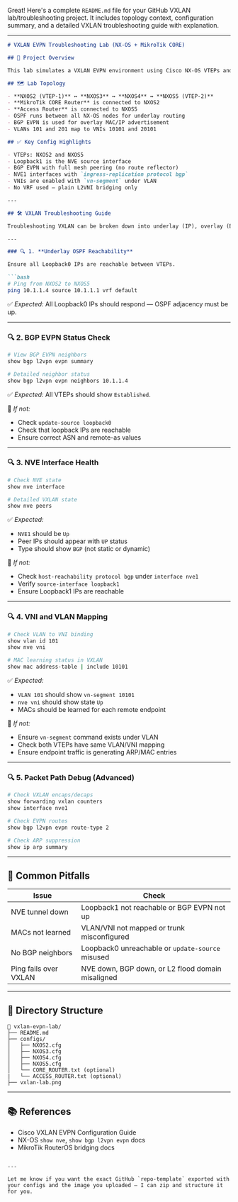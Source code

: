 Great! Here's a complete `README.md` file for your GitHub VXLAN lab/troubleshooting project. It includes topology context, configuration summary, and a detailed VXLAN troubleshooting guide with explanation.

---

````markdown
# VXLAN EVPN Troubleshooting Lab (NX-OS + MikroTik CORE)

## 🧠 Project Overview

This lab simulates a VXLAN EVPN environment using Cisco NX-OS VTEPs and MikroTik core routers. The goal is to validate L2 connectivity over VXLAN across distributed access points and understand how to troubleshoot common VXLAN issues.

## 🗺️ Lab Topology

- **NXOS2 (VTEP-1)** ↔ **NXOS3** ↔ **NXOS4** ↔ **NXOS5 (VTEP-2)**
- **MikroTik CORE Router** is connected to NXOS2
- **Access Router** is connected to NXOS5
- OSPF runs between all NX-OS nodes for underlay routing
- BGP EVPN is used for overlay MAC/IP advertisement
- VLANs 101 and 201 map to VNIs 10101 and 20101

## ✅ Key Config Highlights

- VTEPs: NXOS2 and NXOS5
- Loopback1 is the NVE source interface
- BGP EVPN with full mesh peering (no route reflector)
- NVE1 interfaces with `ingress-replication protocol bgp`
- VNIs are enabled with `vn-segment` under VLAN
- No VRF used — plain L2VNI bridging only

---

## 🛠️ VXLAN Troubleshooting Guide

Troubleshooting VXLAN can be broken down into underlay (IP), overlay (BGP EVPN), and data-plane checks.

---

### 🔍 1. **Underlay OSPF Reachability**

Ensure all Loopback0 IPs are reachable between VTEPs.

```bash
# Ping from NXOS2 to NXOS5
ping 10.1.1.4 source 10.1.1.1 vrf default
````

✅ *Expected:* All Loopback0 IPs should respond — OSPF adjacency must be up.

---

### 🔍 2. **BGP EVPN Status Check**

```bash
# View BGP EVPN neighbors
show bgp l2vpn evpn summary

# Detailed neighbor status
show bgp l2vpn evpn neighbors 10.1.1.4
```

✅ *Expected:* All VTEPs should show `Established`.

🛑 *If not:*

* Check `update-source loopback0`
* Check that loopback IPs are reachable
* Ensure correct ASN and remote-as values

---

### 🔍 3. **NVE Interface Health**

```bash
# Check NVE state
show nve interface

# Detailed VXLAN state
show nve peers
```

✅ *Expected:*

* `NVE1` should be `Up`
* Peer IPs should appear with `UP` status
* Type should show `BGP` (not static or dynamic)

🛑 *If not:*

* Check `host-reachability protocol bgp` under `interface nve1`
* Verify `source-interface loopback1`
* Ensure Loopback1 IPs are reachable

---

### 🔍 4. **VNI and VLAN Mapping**

```bash
# Check VLAN to VNI binding
show vlan id 101
show nve vni

# MAC learning status in VXLAN
show mac address-table | include 10101
```

✅ *Expected:*

* `VLAN 101` should show `vn-segment 10101`
* `nve vni` should show state `Up`
* MACs should be learned for each remote endpoint

🛑 *If not:*

* Ensure `vn-segment` command exists under VLAN
* Check both VTEPs have same VLAN/VNI mapping
* Ensure endpoint traffic is generating ARP/MAC entries

---

### 🔍 5. **Packet Path Debug (Advanced)**

```bash
# Check VXLAN encaps/decaps
show forwarding vxlan counters
show interface nve1

# Check EVPN routes
show bgp l2vpn evpn route-type 2

# Check ARP suppression
show ip arp summary
```

---

## 📌 Common Pitfalls

| Issue                 | Check                                             |
| --------------------- | ------------------------------------------------- |
| NVE tunnel down       | Loopback1 not reachable or BGP EVPN not up        |
| MACs not learned      | VLAN/VNI not mapped or trunk misconfigured        |
| No BGP neighbors      | Loopback0 unreachable or `update-source` misused  |
| Ping fails over VXLAN | NVE down, BGP down, or L2 flood domain misaligned |

---

## 📂 Directory Structure

```
📁 vxlan-evpn-lab/
├── README.md
├── configs/
│   ├── NXOS2.cfg
│   ├── NXOS3.cfg
│   ├── NXOS4.cfg
│   ├── NXOS5.cfg
│   └── CORE_ROUTER.txt (optional)
|   └── ACCESS_ROUTER.txt (optional)
├── vxlan-lab.png

```

---

## 📚 References

* Cisco VXLAN EVPN Configuration Guide
* NX-OS `show nve`, `show bgp l2vpn evpn` docs
* MikroTik RouterOS bridging docs

```

---

Let me know if you want the exact GitHub `repo-template` exported with your configs and the image you uploaded — I can zip and structure it for you.
```
